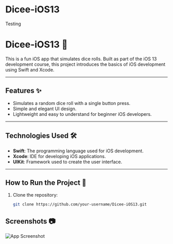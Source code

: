 # Dicee-iOS13
Testing
# Dicee-iOS13 🎲

This is a fun iOS app that simulates dice rolls. Built as part of the iOS 13 development course, this project introduces the basics of iOS development using Swift and Xcode.

---

## Features ✨
- Simulates a random dice roll with a single button press.
- Simple and elegant UI design.
- Lightweight and easy to understand for beginner iOS developers.

---

## Technologies Used 🛠️
- **Swift**: The programming language used for iOS development.
- **Xcode**: IDE for developing iOS applications.
- **UIKit**: Framework used to create the user interface.

---

## How to Run the Project 🚀
1. Clone the repository:
   ```bash
   git clone https://github.com/your-username/Dicee-iOS13.git


## Screenshots 📷

![App Screenshot](./assets/screenshots/screenshot.png)

